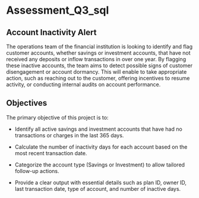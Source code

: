 # Assessment_Q3_sql

## Account Inactivity Alert

The operations team of the financial institution is looking to identify and flag customer accounts, whether savings or investment accounts, that have not received any deposits or inflow transactions in over one year. By flagging these inactive accounts, the team aims to detect possible signs of customer disengagement or account dormancy. This will enable to take appropriate action, such as reaching out to the customer, offering incentives to resume activity, or conducting internal audits on account performance.

## Objectives 

The primary objective of this project is to:

- Identify all active savings and investment accounts that have had no transactions or charges in the last 365 days.

- Calculate the number of inactivity days for each account based on the most recent transaction date.

- Categorize the account type (Savings or Investment) to allow tailored follow-up actions.

- Provide a clear output with essential details such as plan ID, owner ID, last transaction date, type of account, and number of inactive days.











